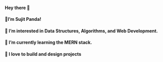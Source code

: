 #### Hey there 👋
#### 🍁I’m Sujit Panda!
#### 👀 I’m interested in Data Structures, Algorithms, and Web Development.
#### 🌱 I’m currently learning the MERN stack.
#### 💞️ I love to build and design projects




